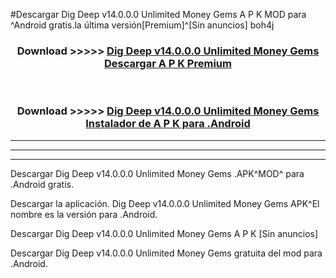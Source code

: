 #Descargar Dig Deep v14.0.0.0 Unlimited Money Gems  A P K MOD para ^Android gratis.la última versión[Premium]^[Sin anuncios] boh4j



<div align="center">
<h3>Download >>>>> <a href="https://es-web.web.app/?es= Dig Deep v14.0.0.0 Unlimited Money Gems ">Dig Deep v14.0.0.0 Unlimited Money Gems  Descargar A P K Premium</a></h3><br>

<h3>Download >>>>> <a href="https://es-web.web.app/?es= Dig Deep v14.0.0.0 Unlimited Money Gems ">Dig Deep v14.0.0.0 Unlimited Money Gems  Instalador de A P K para .Android</a></h3>
</div>


----------------------------------------------------------

----------------------------------------------------------

----------------------------------------------------------

Descargar Dig Deep v14.0.0.0 Unlimited Money Gems  .APK^MOD^ para .Android gratis.

Descargar la aplicación. Dig Deep v14.0.0.0 Unlimited Money Gems  APK^El nombre es la versión para .Android.

Descargar Dig Deep v14.0.0.0 Unlimited Money Gems  A P K [Sin anuncios]

Descargar Dig Deep v14.0.0.0 Unlimited Money Gems  gratuita del mod para .Android.